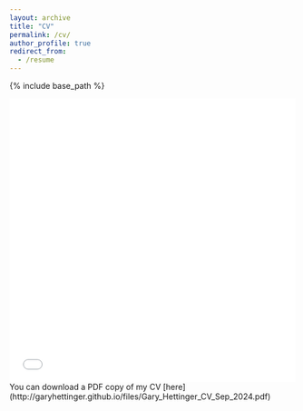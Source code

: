 ```yaml
---
layout: archive
title: "CV"
permalink: /cv/
author_profile: true
redirect_from:
  - /resume
---
```


{% include base_path %}

<iframe src="/files/Gary_Hettinger_CV_October_2024.pdf" width="100%" height="500" frameborder="no" border="0" marginwidth="0" marginheight="0"></iframe>
You can download a PDF copy of my CV [here](http://garyhettinger.github.io/files/Gary_Hettinger_CV_Sep_2024.pdf)
